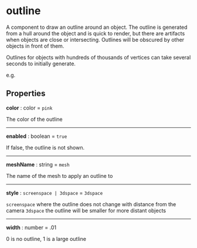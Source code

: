 # outline

A component to draw an outline around an object.  The outline is generated from a hull around the object and is quick to render, but there are artifacts when objects are close or intersecting.
Outlines will be obscured by other objects in front of them.  

Outlines for objects with hundreds of thousands of vertices can take several seconds to initially generate.

e.g.
<a-box outline></a-box>

## Properties

**color** : color = `pink`

The color of the outline

---
**enabled** : boolean = `true`

If false, the outline is not shown.

---
**meshName** : string = `mesh`

The name of the mesh to apply an outline to

---
**style** : `screenspace | 3dspace` = `3dspace`

`screenspace` where the outline does not change with distance from the camera
`3dspace` the outline will be smaller for more distant objects

---
**width** : number = .01

0 is no outline, 1 is a large outline
